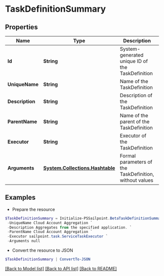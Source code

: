 # TaskDefinitionSummary
## Properties

Name | Type | Description | Notes
------------ | ------------- | ------------- | -------------
**Id** | **String** | System-generated unique ID of the TaskDefinition | 
**UniqueName** | **String** | Name of the TaskDefinition | 
**Description** | **String** | Description of the TaskDefinition | 
**ParentName** | **String** | Name of the parent of the TaskDefinition | 
**Executor** | **String** | Executor of the TaskDefinition | 
**Arguments** | [**System.Collections.Hashtable**](AnyType.md) | Formal parameters of the TaskDefinition, without values | 

## Examples

- Prepare the resource
```powershell
$TaskDefinitionSummary = Initialize-PSSailpoint.BetaTaskDefinitionSummary  -Id 2c91808475b4334b0175e1dff64b63c5 `
 -UniqueName Cloud Account Aggregation `
 -Description Aggregates from the specified application. `
 -ParentName Cloud Account Aggregation `
 -Executor sailpoint.task.ServiceTaskExecutor `
 -Arguments null
```

- Convert the resource to JSON
```powershell
$TaskDefinitionSummary | ConvertTo-JSON
```

[[Back to Model list]](../README.md#documentation-for-models) [[Back to API list]](../README.md#documentation-for-api-endpoints) [[Back to README]](../README.md)

